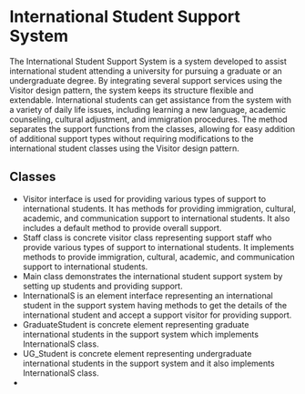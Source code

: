# International Student Support System

The International Student Support System is a system developed to assist international student attending a university for pursuing a graduate or an undergraduate degree. By integrating several support services using the Visitor design pattern, the system keeps its structure flexible and extendable. International students can get assistance from the system with a variety of daily life issues, including learning a new language, academic counseling, cultural adjustment, and immigration procedures. The method separates the support functions from the classes, allowing for easy addition of additional support types without requiring modifications to the international student classes using the Visitor design pattern. 

## Classes

* Visitor interface is used for providing various types of support to international students. It has methods for providing immigration, cultural, academic, and communication support to international students. It also includes a default method to provide overall support.
* Staff class is concrete visitor class representing support staff who provide various types of support to international students. It implements methods to provide immigration, cultural, academic, and communication support to international students.
* Main class demonstrates the international student support system by setting up students and providing support.
* InternationalS is an element interface representing an international student in the support system having methods to get the details of the international student and accept a support visitor for providing support.
* GraduateStudent is concrete element representing graduate international students in the support system which implements InternationalS class.
* UG_Student is concrete element representing undergraduate international students in the support system and it also implements InternationalS class.
* 
